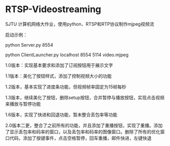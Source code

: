 # RTSP-Videostreaming
SJTU 计算机网络大作业，使用python、RTSP和RTP协议制作mjpeg视频流

启动示例：

python Server.py 8554 

python ClientLauncher.py localhost 8554 5114 video.mjpeg

1.0版本：实现基本要求和添加了订阅按钮用于展示文字

1.1版本：美化了按钮样式，添加了控制视频大小的功能

1.2版本，基本实现了进度条功能，但视频帧率固定为15帧每秒

1.3版本，继续美化了按钮，删除setup按钮，合并暂停与播放按钮，实现点击视频来播放与暂停功能

1.6版本，实现了快进和回退功能，暂未整合丢包率等功能

2.0版本二更，整合了之前所有的功能，并且添加了重播按钮，实现了重播。添加了显示丢包率和码率的窗口，以及丢包率和码率的图像窗口。删除了所有的优化窗口代码，添加了按键事件，点击空格暂停，回车重播，邮件快进，左键快退
